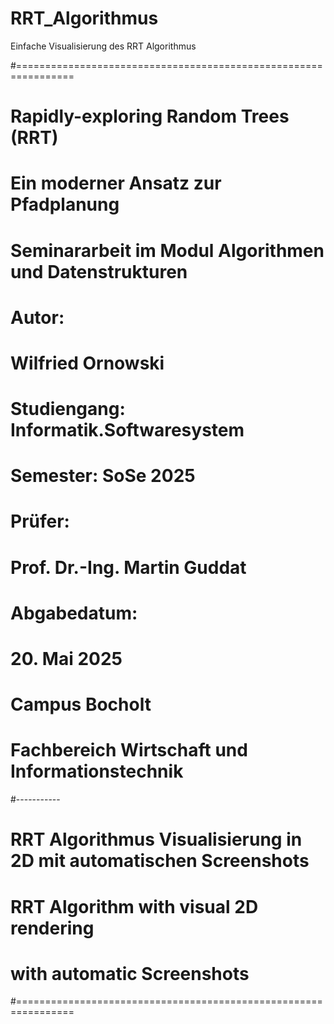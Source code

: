 # RRT_Algorithmus
Einfache Visualisierung des RRT Algorithmus

#================================================================
#
# Rapidly-exploring Random Trees (RRT)
# Ein moderner Ansatz zur Pfadplanung
# Seminararbeit im Modul Algorithmen und Datenstrukturen
# Autor:
# Wilfried Ornowski
# Studiengang: Informatik.Softwaresystem
# Semester: SoSe 2025
# Prüfer:
# Prof. Dr.-Ing. Martin Guddat
# Abgabedatum:
# 20. Mai 2025
# Campus Bocholt
# Fachbereich Wirtschaft und Informationstechnik
#-----------
# RRT Algorithmus Visualisierung in 2D mit automatischen Screenshots
# RRT Algorithm with visual 2D rendering
# with automatic Screenshots
#================================================================
